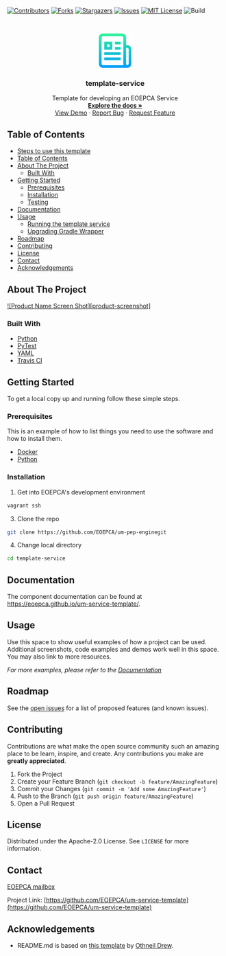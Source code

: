 <!--
***
*** To avoid retyping too much info. Do a search and replace for the following:
*** um-service-template
-->

<!-- PROJECT SHIELDS -->
<!--
*** See the bottom of this document for the declaration of the reference variables
*** for contributors-url, forks-url, etc. This is an optional, concise syntax you may use.
*** https://www.markdownguide.org/basic-syntax/#reference-style-links
-->

[![Contributors][contributors-shield]][contributors-url]
[![Forks][forks-shield]][forks-url]
[![Stargazers][stars-shield]][stars-url]
[![Issues][issues-shield]][issues-url]
[![MIT License][license-shield]][license-url]
![Build][build-shield]

<!-- PROJECT LOGO -->
<br />
<p align="center">
  <a href="https://github.com/EOEPCA/um-service-template">
    <img src="images/logo.png" alt="Logo" width="80" height="80">
  </a>

  <h3 align="center">template-service</h3>

  <p align="center">
    Template for developing an EOEPCA Service
    <br />
    <a href="https://github.com/EOEPCA/um-service-template"><strong>Explore the docs »</strong></a>
    <br />
    <a href="https://github.com/EOEPCA/um-service-template">View Demo</a>
    ·
    <a href="https://github.com/EOEPCA/um-service-template/issues">Report Bug</a>
    ·
    <a href="https://github.com/EOEPCA/um-service-template/issues">Request Feature</a>
  </p>
</p>

## Table of Contents

- [Steps to use this template](#steps-to-use-this-template)
- [Table of Contents](#table-of-contents)
- [About The Project](#about-the-project)
  - [Built With](#built-with)
- [Getting Started](#getting-started)
  - [Prerequisites](#prerequisites)
  - [Installation](#installation)
  - [Testing](#testing)
- [Documentation](#documentation)
- [Usage](#usage)
  - [Running the template service](#running-the-template-service)
  - [Upgrading Gradle Wrapper](#upgrading-gradle-wrapper)
- [Roadmap](#roadmap)
- [Contributing](#contributing)
- [License](#license)
- [Contact](#contact)
- [Acknowledgements](#acknowledgements)

<!-- ABOUT THE PROJECT -->

## About The Project

[![Product Name Screen Shot][product-screenshot]](https://example.com)

### Built With

- [Python](https://www.python.org//)
- [PyTest](https://docs.pytest.org)
- [YAML](https://yaml.org/)
- [Travis CI](https://travis-ci.com/)

<!-- GETTING STARTED -->

## Getting Started

To get a local copy up and running follow these simple steps.

### Prerequisites

This is an example of how to list things you need to use the software and how to install them.

- [Docker](https://www.docker.com/)
- [Python](https://www.python.org//)

### Installation

1. Get into EOEPCA's development environment

```sh
vagrant ssh
```

3. Clone the repo

```sh
git clone https://github.com/EOEPCA/um-pep-enginegit
```

4. Change local directory

```sh
cd template-service
```

## Documentation

The component documentation can be found at https://eoepca.github.io/um-service-template/.

<!-- USAGE EXAMPLES -->

## Usage

Use this space to show useful examples of how a project can be used. Additional screenshots, code examples and demos work well in this space. You may also link to more resources.

_For more examples, please refer to the [Documentation](https://example.com)_

<!-- ROADMAP -->

## Roadmap

See the [open issues](https://github.com/EOEPCA/um-service-template/issues) for a list of proposed features (and known issues).

<!-- CONTRIBUTING -->

## Contributing

Contributions are what make the open source community such an amazing place to be learn, inspire, and create. Any contributions you make are **greatly appreciated**.

1. Fork the Project
2. Create your Feature Branch (`git checkout -b feature/AmazingFeature`)
3. Commit your Changes (`git commit -m 'Add some AmazingFeature'`)
4. Push to the Branch (`git push origin feature/AmazingFeature`)
5. Open a Pull Request

<!-- LICENSE -->

## License

Distributed under the Apache-2.0 License. See `LICENSE` for more information.

## Contact

[EOEPCA mailbox](eoepca.systemteam@telespazio.com)

Project Link: [https://github.com/EOEPCA/um-service-template](https://github.com/EOEPCA/um-service-template)

## Acknowledgements

- README.md is based on [this template](https://github.com/othneildrew/Best-README-Template) by [Othneil Drew](https://github.com/othneildrew).


[contributors-shield]: https://img.shields.io/github/contributors/EOEPCA/um-pep-enginesvg?style=flat-square
[contributors-url]: https://github.com/EOEPCA/um-service-template/graphs/contributors
[forks-shield]: https://img.shields.io/github/forks/EOEPCA/um-pep-enginesvg?style=flat-square
[forks-url]: https://github.com/EOEPCA/um-service-template/network/members
[stars-shield]: https://img.shields.io/github/stars/EOEPCA/um-pep-enginesvg?style=flat-square
[stars-url]: https://github.com/EOEPCA/um-service-template/stargazers
[issues-shield]: https://img.shields.io/github/issues/EOEPCA/um-pep-enginesvg?style=flat-square
[issues-url]: https://github.com/EOEPCA/um-service-template/issues
[license-shield]: https://img.shields.io/github/license/EOEPCA/um-pep-enginesvg?style=flat-square
[license-url]: https://github.com/EOEPCA/um-service-template/blob/master/LICENSE
[build-shield]: https://www.travis-ci.com/EOEPCA/um-pep-enginesvg?branch=master